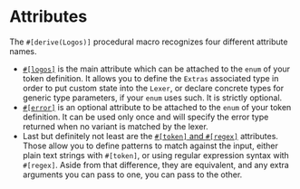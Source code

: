 # Attributes

The `#[derive(Logos)]` procedural macro recognizes four different attribute
names.

+ [`#[logos]`](./attributes/logos.md) is the main attribute which can be
  attached to the `enum` of your token definition. It allows you to define the
  `Extras` associated type in order to put custom state into the `Lexer`, or
  declare concrete types for generic type parameters, if your `enum` uses such.
  It is strictly optional.
+ [`#[error]`](./attributes/error.md) is an optional attribute to be attached
  to the `enum` of your token definition. It
  can be used only once and will specify the error type returned when no variant
  is matched by the lexer.
+ Last but definitely not least are the [`#[token]` and `#[regex]`](./attributes/token_and_regex.md)
  attributes. Those allow you to define patterns to match against the input,
  either plain text strings with `#[token]`, or using regular expression
  syntax with `#[regex]`. Aside from that difference, they are equivalent,
  and any extra arguments you can pass to one, you can pass to the other.
